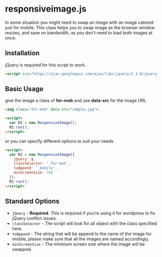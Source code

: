 # responsiveimage.js

In some situation you might need to swap an image with an image catered just for mobile. This class helps you to swap image as the browser window resizes, and save on bandwidth, as you don't need to load both images at once.

## Installation

jQuery is required for this script to work.

```html
<script src="https://ajax.googleapis.com/ajax/libs/jquery/2.1.0/jquery.min.js"></script>
```

## Basic Usage

give the image a class of __for-mob__ and use __data-src__ for the image URL

```html
<img class="for-mob" data-src="sample.jpg">

<script>
  var RI = new ResponsiveImage();
  RI.run();
</script>
```

or you can specify different options to suit your needs

```html
<script>
  var RI = new ResponsiveImage({
    jQuery: $,
    classSelector: '.for-mob',
    toAppend: '_mobile',
    minScreenSize: 768
  });
  RI.run();
</script>
```

## Standard Options
- `jQuery` - __Required__. This is required if you're using it for wordpress to fix jQuery conflict issues.
- `classSelector` - The script will look for all object with the class specified here.
- `toAppend` - The string that will be append to the name of the image for mobile, please make sure that all the images are named accordingly.
- `minScreenSize` - The minimum screen size where the image will be swapped.

